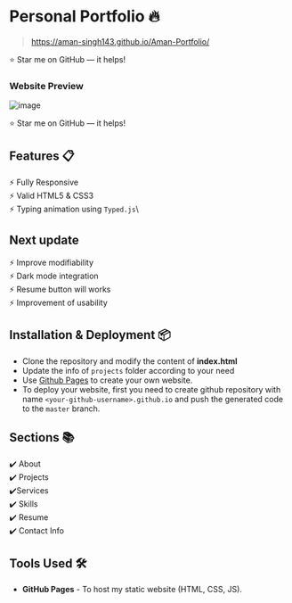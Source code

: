 # Personal Portfolio 🔥
>https://aman-singh143.github.io/Aman-Portfolio/

:star: Star me on GitHub — it helps!



### Website Preview
![image](https://user-images.githubusercontent.com/109282041/192486351-568718eb-26d8-4b2a-924e-50ca5c7f0184.png)

  


:star: Star me on GitHub — it helps!

## Features 📋
⚡️ Fully Responsive\
⚡️ Valid HTML5 & CSS3\
⚡️ Typing animation using `Typed.js`\

## Next update  
⚡️ Improve modifiability\
⚡️ Dark mode integration\
⚡️ Resume button will works\
⚡️ Improvement of usability


## Installation & Deployment 📦
- Clone the repository and modify the content of <b>index.html</b> 
- Update the info of `projects` folder according to your need
- Use [Github Pages](https://create-react-app.dev/docs/deployment/#github-pages) to create your own website.
- To deploy your website, first you need to create github repository with name `<your-github-username>.github.io` and push the generated code to the `master` branch.

## Sections 📚
✔️ About\
✔️ Projects \
✔️Services \
✔️ Skills \
✔️ Resume\
✔️ Contact Info



## Tools Used 🛠️
* <b>GitHub Pages</b> - To host my static website (HTML, CSS, JS).
